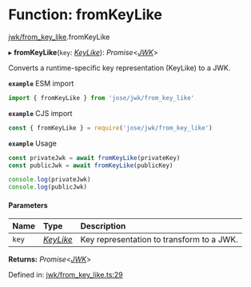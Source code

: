 # Function: fromKeyLike

[jwk/from_key_like](../modules/jwk_from_key_like.md).fromKeyLike

▸ **fromKeyLike**(`key`: [*KeyLike*](../types/types.keylike.md)): *Promise*<[*JWK*](../interfaces/types.jwk.md)\>

Converts a runtime-specific key representation (KeyLike) to a JWK.

**`example`** ESM import
```js
import { fromKeyLike } from 'jose/jwk/from_key_like'
```

**`example`** CJS import
```js
const { fromKeyLike } = require('jose/jwk/from_key_like')
```

**`example`** Usage
```js
const privateJwk = await fromKeyLike(privateKey)
const publicJwk = await fromKeyLike(publicKey)

console.log(privateJwk)
console.log(publicJwk)
```

#### Parameters

| Name | Type | Description |
| :------ | :------ | :------ |
| `key` | [*KeyLike*](../types/types.keylike.md) | Key representation to transform to a JWK. |

**Returns:** *Promise*<[*JWK*](../interfaces/types.jwk.md)\>

Defined in: [jwk/from_key_like.ts:29](https://github.com/panva/jose/blob/v3.12.3/src/jwk/from_key_like.ts#L29)
